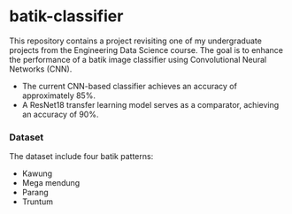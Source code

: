 # batik-classifier

This repository contains a project revisiting one of my undergraduate projects from the Engineering Data Science course. The goal is to enhance the performance of a batik image classifier using Convolutional Neural Networks (CNN). 
- The current CNN-based classifier achieves an accuracy of approximately 85%.
- A ResNet18 transfer learning model serves as a comparator, achieving an accuracy of 90%.

### Dataset
The dataset include four batik patterns:
- Kawung
- Mega mendung
- Parang
- Truntum